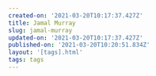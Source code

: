 ```yaml
---
created-on: '2021-03-20T10:17:37.427Z'
title: Jamal Murray
slug: jamal-murray
updated-on: '2021-03-20T10:17:37.427Z'
published-on: '2021-03-20T10:20:51.834Z'
layout: '[tags].html'
tags: tags
---
```



